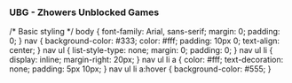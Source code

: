 ### UBG - Zhowers Unblocked Games


/* Basic styling */
body {
    font-family: Arial, sans-serif;
    margin: 0;
    padding: 0;
}
nav {
    background-color: #333;
    color: #fff;
    padding: 10px 0;
    text-align: center;
}
nav ul {
    list-style-type: none;
    margin: 0;
    padding: 0;
}
nav ul li {
    display: inline;
    margin-right: 20px;
}
nav ul li a {
    color: #fff;
    text-decoration: none;
    padding: 5px 10px;
}
nav ul li a:hover {
    background-color: #555;
}
